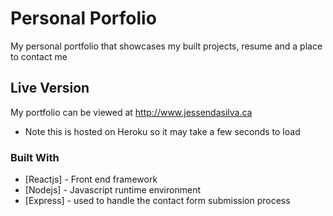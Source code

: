 # Personal Porfolio

My personal portfolio that showcases my built projects, resume and a place to contact me

## Live Version

My portfolio can be viewed at http://www.jessendasilva.ca

* Note this is hosted on Heroku so it may take a few seconds to load

### Built With

- [Reactjs] - Front end framework
- [Nodejs] - Javascript runtime environment
- [Express] - used to handle the contact form submission process

